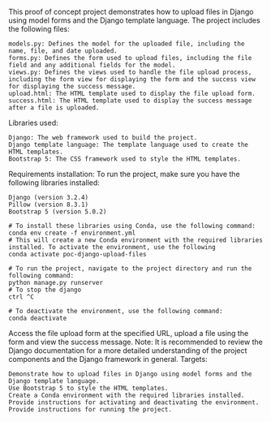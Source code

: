 This proof of concept project demonstrates how to upload files in Django using model forms and the Django template language. The project includes the following files:

    models.py: Defines the model for the uploaded file, including the name, file, and date uploaded.
    forms.py: Defines the form used to upload files, including the file field and any additional fields for the model.
    views.py: Defines the views used to handle the file upload process, including the form view for displaying the form and the success view for displaying the success message.
    upload.html: The HTML template used to display the file upload form.
    success.html: The HTML template used to display the success message after a file is uploaded.

Libraries used:

    Django: The web framework used to build the project.
    Django template language: The template language used to create the HTML templates.
    Bootstrap 5: The CSS framework used to style the HTML templates.

Requirements installation: To run the project, make sure you have the following libraries installed:

    Django (version 3.2.4)
    Pillow (version 8.3.1)
    Bootstrap 5 (version 5.0.2)
``` 
# To install these libraries using Conda, use the following command:
conda env create -f environment.yml
# This will create a new Conda environment with the required libraries installed. To activate the environment, use the following 
conda activate poc-django-upload-files

# To run the project, navigate to the project directory and run the following command:
python manage.py runserver
# To stop the django
ctrl ^C

# To deactivate the environment, use the following command:
conda deactivate
``` 

Access the file upload form at the specified URL, upload a file using the form and view the success message. Note: It is recommended to review the Django documentation for a more detailed understanding of the project components and the Django framework in general. Targets:

    Demonstrate how to upload files in Django using model forms and the Django template language.
    Use Bootstrap 5 to style the HTML templates.
    Create a Conda environment with the required libraries installed.
    Provide instructions for activating and deactivating the environment.
    Provide instructions for running the project.
